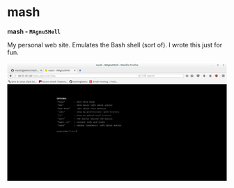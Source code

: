# mash
**mash - `MAgnuSHell`**

My personal web site. Emulates the Bash shell (sort of).
I wrote this just for fun.

![website image](scrots/mash.png)
